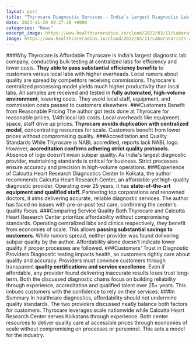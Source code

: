 ```yaml
---
layout: post
title: "Thyrocare Diagnostic Services - India's Largest Diagnostic Lab Provider"
date: 2023-11-20 00:27:28 +0000
categories: "News"
excerpt_image: https://www.healthcareradius.in/cloud/2022/03/11/Laboratorists-at-the-new-Thyrocare-Processing-Lab.jpg
image: https://www.healthcareradius.in/cloud/2022/03/11/Laboratorists-at-the-new-Thyrocare-Processing-Lab.jpg
---
```


###Why Thyrocare is Affordable
Thyrocare is India's largest diagnostic lab company, conducting bulk testing at centralized labs for efficiency and lower costs. **They able to pass substantial efficiency benefits** to customers versus local labs with higher overheads. Local rumors about quality are spread by competitors receiving commissions. 
Thyrocare's centralized processing model yields much higher productivity than local labs. All samples are received and tested in **fully automated, high-volume environment**, lowering costs. They avoid local staff, equipment, and commission costs passed to customers elsewhere. 
###Customers Benefit from Reasonable Pricing
The author got tests done at Thyrocare for reasonable prices, 1/4th local lab costs. Local overheads like equipment, space, staff drive up prices. **Thyrocare avoids duplication with centralized model**, concentrating resources for scale. Customers benefit from lower prices without compromising quality.
###Accreditation and Quality Standards 
While Thyrocare is NABL accredited, reports lack NABL logo. However, **accreditation confirms adhering strict quality protocols.** Absence of logo doesn't mean subpar quality. As India's largest diagnostic provider, maintaining standards is critical for business. Strict processes ensure accuracy and precision in high-volume operations.
###Experience of Calcutta Heart Research Diagnostics Center 
In Kolkata, the author recommends Calcutta Heart Research Center, an affordable yet high-quality diagnostic provider. Operating over 25 years, it has **state-of-the-art equipment and qualified staff.** Partnering top corporations and renowned doctors, it aims delivering accurate, reliable diagnostic services. The author has faced no issues with pre-or-post test care, confirming the center's quality focus.
###Comparing Service Quality 
Both Thyrocare and Calcutta Heart Research Center prioritize affordability without compromising standards. Operating centralized labs and clinics respectively, they benefit from economies of scale. This allows **passing substantial savings to customers**. While rumors spread, neither provider was found delivering subpar quality by the author. Affordability alone doesn't indicate lower quality if proper processes are followed.
###Customers' Trust in Diagnostic Providers
Diagnostic testing impacts health, so customers rightly care about quality and accuracy. Providers must convince customers through transparent **quality certifications and service excellence**. Even if affordable, any provider found delivering inaccurate results loses trust long-term. Both the discussed diagnostic chains focus on building reliability through experience, accreditation and qualified talent over 25+ years. This imbues customers with the confidence to rely on their services.
###In Summary
In healthcare diagnostics, affordability should not undermine quality standards. The two providers discussed neatly balance both factors for customers. Thyrocare leverages scale nationwide while Calcutta Heart Research Center serves Kolkatans through experience. Both center resources to deliver quality care at accessible prices through economies of scale without compromising on processes or personnel. This sets a model for the industry.